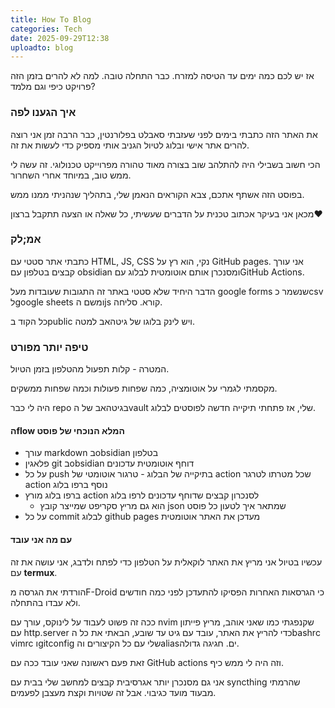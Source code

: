 ```yaml
---
title: How To Blog
categories: Tech
date: 2025-09-29T12:38
uploadto: blog
---
```

אז יש לכם כמה ימים עד הטיסה למזרח. כבר התחלה טובה.
למה לא להרים בזמן הזה פרויקט כיפי וגם מלמד?

### איך הגענו לפה
את האתר הזה כתבתי בימים לפני שעזבתי סאבלט בפלורנטין, כבר הרבה זמן אני רוצה להרים אתר אישי ובלוג לטיול הגניב אותי מספיק כדי לעשות את זה.

הכי חשוב בשבילי היה להתלהב שוב בצורה מאוד טהורה מפרוייקט טכנולוגי. זה עשה לי ממש טוב, במיוחד אחרי השחרור.

בפוסט הזה אשתף אתכם, צבא הקוראים הנאמן שלי, בתהליך שנהניתי ממנו ממש.

מכאן אני בעיקר אכתוב טכנית על הדברים שעשיתי, כל שאלה או הצעה תתקבל ברצון❤️

### אמ;לק
כתבתי אתר סטטי עם HTML, JS, CSS נקי, הוא רץ על GitHub pages. אני עורך קבצים בטלפון עם obsidian ומסנכרן אותם אוטומטית לבלוג עםGitHub Actions.

הדבר היחיד שלא סטטי באתר זה התגובות שעובדות מעל google forms שנשמר כcsv לgoogle sheets ומשם הjs קורא. סליחה.

כל הקוד בpublic ויש לינק בלוגו של גיטהאב למטה.

### טיפה יותר מפורט
המטרה - קלות תפעול מהטלפון בזמן הטיול.

מקסמתי לגמרי על אוטומציה, כמה שפחות פעולות וכמה שפחות ממשקים.

היה לי כבר repo בגיטהאב של הvault שלי, אז פתחתי תיקייה חדשה לפוסטים לבלוג.
#### הflow המלא הנוכחי של פוסט
- עורך markdown בobsidian בטלפון
- פלאגין git בobsidian דוחף אוטומטית עדכונים
- על כל push בתיקייה של הבלוג - טרגור אוטומטי של action שכל מטרתו לטרגר action נוסף ברפו בלוג
- ברפו בלוג מורץ action לסנכרון קבצים שדוחף עדכונים לרפו בלוג
    - הוא גם מריץ סקריפט שמייצר קובץ json שמתאר איך לטעון כל פוסט
- על כל commit לבלוג github pages מעדכן את האתר אוטומטית

#### עם מה אני עובד
עכשיו בטיול אני מריץ את האתר לוקאלית על הטלפון כדי לפתח ולדבג, אני עושה את זה עם **termux**.

הורדתי את הגרסה מF-Droid כי הגרסאות האחרות הפסיקו להתעדכן לפני כמה חודשים ולא עבדו בהתחלה.

ככה זה פשוט לעבוד על לינוקס, עורך עם nvim שקנפגתי כמו שאני אוהב, מריץ פייתון עם http.server כדי להריץ את האתר, עובד עם גיט עד שובע, הבאתי את כל הbashrc vimrc וgitconfig שלי עם כל הקיצורים והaliasים. חגיגה גדולה.

זאת פעם ראשונה שאני עובד ככה עם GitHub actions וזה היה לי ממש כיף.

אני גם מסנכרן יותר אגרסיבית קבצים למחשב שלי בבית עם syncthing שהרמתי מבעוד מועד כגיבוי. אבל זה שטויות וקצת מעצבן לפעמים.